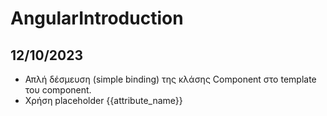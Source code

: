 # AngularIntroduction

## 12/10/2023
- Απλή δέσμευση (simple binding) της κλάσης  Component στο template του component.
- Χρήση placeholder {{attribute_name}}
